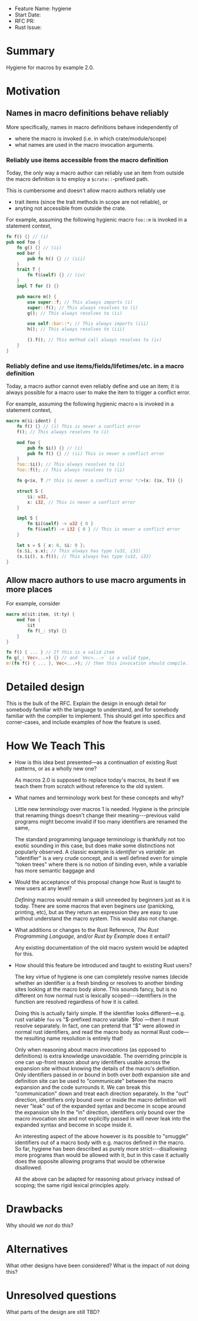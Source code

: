 - Feature Name: hygiene
- Start Date:
- RFC PR:
- Rust Issue:

# Summary
[summary]: #summary

Hygiene for macros by example 2.0.

# Motivation
[motivation]: #motivation

## Names in macro definitions behave reliably

More specifically, names in macro definitions behave independently of
 - where the macro is invoked (i.e. in which crate/module/scope)
 - what names are used in the macro invocation arguments.

### Reliably use items accessible from the macro definition

Today, the only way a macro author can reliably use an item from outside the macro definition
is to employ a `$crate::`-prefixed path.

This is cumbersome and doesn't allow macro authors reliably use
 - trait items (since the trait methods in scope are not reliable), or
 - anyting not accessible from outside the crate.

For example, assuming the following hygienic macro `foo::m` is invoked in a statement context,
```rust
fn f() {} // (i)
pub mod foo {
    fn g() {} // (ii)
    mod bar {
        pub fn h() {} // (iii)
    }
    trait T {
        fn f(&self) {} // (iv)
    }
    impl T for () {}

    pub macro m() {
        use super::f; // This always imports (i)
        super::f(); // This always resolves to (i)
        g(); // This always resolves to (ii)

        use self::bar::*; // This always imports (iii)
        h(); // This always resolves to (iii)

        ().f(); // This method call always resolves to (iv)
    }
}
```

### Reliably define and use items/fields/lifetimes/etc. in a macro definition

Today, a macro author cannot even reliably define and use an item;
it is always possible for a macro user to make the item to trigger a conflict error.

For example, assuming the following hygienic macro `m` is invoked in a statement context,
```rust
macro m($i:ident) {
    fn f() {} // (i) This is never a conflict error
    f(); // This always resolves to (i)

    mod foo {
        pub fn $i() {} // (i)
        pub fn f() {} // (ii) This is never a conflict error
    }
    foo::$i(); // This always resolves to (i)
    foo::f(); // This always resolves to (ii)

    fn g<$x, T /* this is never a conflict error */>(x: ($x, T)) {}

    struct S {
        $i: u32,
        x: i32, // This is never a conflict error
    }

    impl S {
        fn $i(&self) -> u32 { 0 }
        fn f(&self) -> i32 { 0 } // This is never a conflict error
    }

    let s = S { x: 0, $i: 0 };
    (s.$i, s.x); // This always has type (u32, i32)
    (s.$i(), s.f()); // This always has type (u32, i32)
}
```

## Allow macro authors to use macro arguments in more places

For example, consider
```rust
macro m($it:item, $t:ty) {
    mod foo {
        $it
        fn f(_: $ty) {}
    }
}

fn f() { ... } // If this is a valid item
fn g(_: Vec<...>) {} // and `Vec<...>` is a valid type,
m!(fn f() { ... }, Vec<...>); // then this invocation should compile.
```

# Detailed design
[design]: #detailed-design

This is the bulk of the RFC. Explain the design in enough detail for somebody familiar
with the language to understand, and for somebody familiar with the compiler to implement.
This should get into specifics and corner-cases, and include examples of how the feature is used.

# How We Teach This
[how-we-teach-this]: #how-we-teach-this

- How is this idea best presented—as a continuation of existing Rust patterns, or as a wholly new one?

  As macros 2.0 is supposed to replace today's macros, its best if we teach them from scratch without reference to the old system.

- What names and terminology work best for these concepts and why?

  Little new terminology over macros 1 is needed.
  Hygiene is the principle that renaming things doesn't change their meaning---previous valid programs might become invalid if too many identifiers are renamed the same,

  The standard programming language terminology is thankfully not too exotic sounding in this case, but does make some distinctions not popularly observed.
  A classic example is *identifier* vs *variable*: an "identifier" is a very crude concept, and is well defined even for simple "token trees" where there is no notion of binding even, while a variable has more semantic baggage and

- Would the acceptance of this proposal change how Rust is taught to new users at any level?

  *Defining* macros would remain a skill unneeded by beginners just as it is today.
  There are some macros that even beginers *use* (panicking, printing, etc), but as they return an expression they are easy to use without understand the macro system.
  This would also not change.

- What additions or changes to the Rust Reference, _The Rust Programming Language_, and/or _Rust by Example_ does it entail?

  Any existing documentation of the old macro system would be adapted for this.

- How should this feature be introduced and taught to existing Rust users?

  The key virtue of hygiene is one can completely resolve names (decide whether an identifier is a fresh binding or resolves to another binding sites looking at the macro body alone.
  This sounds fancy, but is no different on how normal rust is lexically scoped---identifiers in the function are resolved regardless of how it is called.

  Doing this is actually fairly simple.
  If the identifier looks different—e.g. rust variable `foo` vs "$-prefixed macro variable `$foo`—then it must resolve separately.
  In fact, one can pretend that "$" were allowed in normal rust identifiers, and read the macro body as normal Rust code—the resulting name resolution is entirely that!

  Only when reasoning about macro *invocations* (as opposed to definitions) is extra knowledge unavoidable.
  The overriding principle is one can up-front reason about any identifiers usable across the expansion site without knowing the details of the macro's definition.
  Only identifiers passed in or bound in both over *both* expansion site and definition site can be used to "communicate" between the macro expansion and the code surrounds it.
  We can break this "communication" down and treat each direction separately.
  In the "out" direction, identifiers only bound over or inside the macro definition will never "leak" out of the expanded syntax and become in scope around the expansion site
  In the "in" direction, identifiers only bound over the macro invocation site and not explicitly passed in will never leak into the expanded syntax and become in scope inside it.

  An interesting aspect of the above however is its possible to "smuggle" identifiers out of a macro body with e.g. macros defined in the macro.
  So far, hygiene has been described as purely more strict---disallowing more programs than would be allowed with it, but in this case it actually does the opposite allowing programs that would be otherwise disallowed.

  All the above can be adapted for reasoning about privacy instead of scoping; the same rigid lexical principles apply.

# Drawbacks
[drawbacks]: #drawbacks

Why should we *not* do this?

# Alternatives
[alternatives]: #alternatives

What other designs have been considered? What is the impact of not doing this?

# Unresolved questions
[unresolved]: #unresolved-questions

What parts of the design are still TBD?
